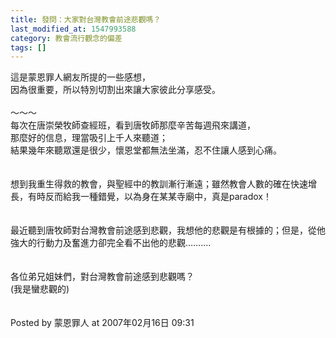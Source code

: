 ```yaml
---
title: 發問：大家對台灣教會前途悲觀嗎？
last_modified_at: 1547993588
category: 教會流行觀念的偏差
tags: []
---
```


<p>這是蒙恩罪人網友所提的一些感想，<br/>因為很重要，所以特別切割出來讓大家彼此分享感受。<br/><br/><!--more-->～～～<br/>每次在唐崇榮牧師查經班，看到唐牧師那麼辛苦每週飛來講道，<br/>那麼好的信息，理當吸引上千人來聽道；<br/>結果幾年來聽眾還是很少，懷恩堂都無法坐滿，忍不住讓人感到心痛。<br/><br/><br/>想到我重生得救的教會，與聖經中的教訓漸行漸遠；雖然教會人數的確在快速增長，有時反而給我一種錯覺，以為身在某某寺廟中，真是paradox！<br/><br/><br/>最近聽到唐牧師對台灣教會前途感到悲觀，我想他的悲觀是有根據的；但是，從他強大的行動力及奮進力卻完全看不出他的悲觀……….<br/><br/><br/>各位弟兄姐妹們，對台灣教會前途感到悲觀嗎？<br/>(我是蠻悲觀的)<br/><br/><br/>Posted by 蒙恩罪人 at 2007年02月16日 09:31 <br/>
</p>